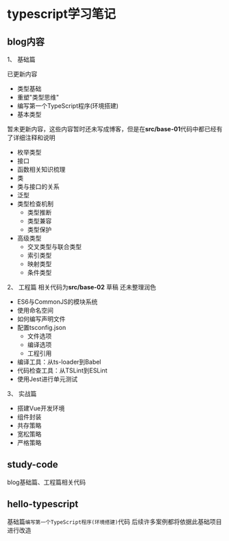 # typescript学习笔记

## blog内容
1、 基础篇

已更新内容
- 类型基础
- 重塑"类型思维"
- 编写第一个TypeScript程序(环境搭建)
- 基本类型


暂未更新内容，这些内容暂时还未写成博客，但是在**src/base-01**代码中都已经有了详细注释和说明
- 枚举类型
- 接口
- 函数相关知识梳理
- 类
- 类与接口的关系
- 泛型
- 类型检查机制
  - 类型推断
  - 类型兼容
  - 类型保护
- 高级类型
  - 交叉类型与联合类型
  - 索引类型
  - 映射类型
  - 条件类型


2、 工程篇
相关代码为**src/base-02**
草稿 还未整理润色 
- ES6与CommonJS的模块系统
- 使用命名空间
- 如何编写声明文件
- 配置tsconfig.json
  - 文件选项
  - 编译选项
  - 工程引用
- 编译工具：从ts-loader到Babel
- 代码检查工具：从TSLint到ESLint
- 使用Jest进行单元测试

3、 实战篇
  
- 搭建Vue开发环境
- 组件封装
- 共存策略
- 宽松策略
- 严格策略

## study-code

blog基础篇、工程篇相关代码

## hello-typescript
基础篇`编写第一个TypeScript程序(环境搭建)`代码
后续许多案例都将依据此基础项目进行改造